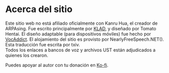 # Acerca del sitio

Este sitio web no está afiliado oficialmente con Kanru Hua, el creador de ARPAsing. Fue escrito principalmente por [KLAD](), y diseñado por Tomato Hentai. El diseño adaptable (para dispositivos móviles) fue hecho por [VocAddict]().
El alojamiento del sitio es provisto por NearlyFreeSpeech.NET().  
Esta traducción fue escrita por txiv.  
Todos los enlaces a bancos de voz y archivos UST están adjudicados a quienes los crearon.

Puedes apoyar al autor con tu donación en [Ko-fi]().

